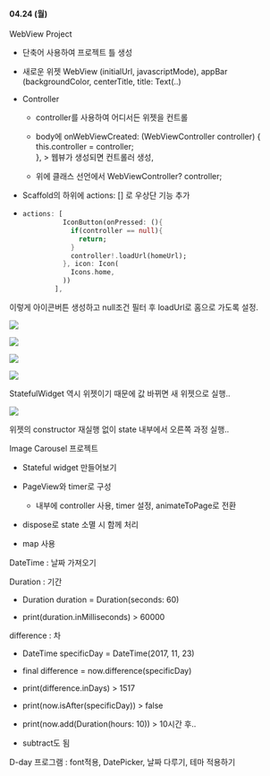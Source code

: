 #### 04.24 (월)



WebView Project

- 단축어 사용하여 프로젝트 틀 생성

- 새로운 위젯 WebView (initialUrl, javascriptMode), appBar (backgroundColor, centerTitle, title: Text(..)

- Controller
  
  - controller를 사용하여 어디서든 위젯을 컨트롤
  
  - body에 onWebViewCreated: (WebViewController controller) {  
      this.controller = controller;  
    }, > 웹뷰가 생성되면 컨트롤러 생성, 
  
  - 위에 클래스 선언에서 WebViewController? controller;

- Scaffold의 하위에 actions: [] 로 우상단 기능 추가

- ```dart
  actions: [
            IconButton(onPressed: (){
              if(controller == null){
                return;
              }
              controller!.loadUrl(homeUrl);
            }, icon: Icon(
              Icons.home,
            ))
          ],
  ```

이렇게 아이콘버튼 생성하고 null조건 필터 후 loadUrl로 홈으로 가도록 설정.





![](C:\Users\SSAFY\AppData\Roaming\marktext\images\2023-04-24-14-33-37-image.png)

![](C:\Users\SSAFY\AppData\Roaming\marktext\images\2023-04-24-14-36-41-image.png)

![](C:\Users\SSAFY\AppData\Roaming\marktext\images\2023-04-24-14-40-36-image.png)



![](C:\Users\SSAFY\AppData\Roaming\marktext\images\2023-04-24-14-42-25-image.png)

StatefulWidget 역시 위젯이기 때문에 값 바뀌면 새 위젯으로 실행.. 

![](C:\Users\SSAFY\AppData\Roaming\marktext\images\2023-04-24-14-44-07-image.png)

위젯의 constructor 재실행 없이 state 내부에서 오른쪽 과정 실행..



Image Carousel 프로젝트

- Stateful widget 만들어보기

- PageView와 timer로 구성
  
  - 내부에 controller 사용, timer 설정, animateToPage로 전환

- dispose로 state 소멸 시 함께 처리

- map 사용



DateTime : 날짜 가져오기

Duration : 기간

- Duration duration = Duration(seconds: 60)

- print(duration.inMilliseconds)  >  60000

difference : 차

- DateTime specificDay = DateTime(2017, 11, 23)

- final difference = now.difference(specificDay)

- print(difference.inDays)  > 1517

- print(now.isAfter(specificDay)) > false

- print(now.add(Duration(hours: 10)) > 10시간 후..

- subtract도 됨



D-day 프로그램 : font적용, DatePicker, 날짜 다루기, 테마 적용하기


